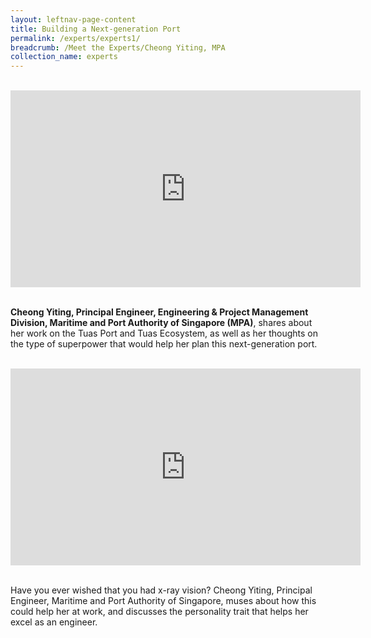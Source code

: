 ```yaml
---
layout: leftnav-page-content
title: Building a Next-generation Port
permalink: /experts/experts1/
breadcrumb: /Meet the Experts/Cheong Yiting, MPA
collection_name: experts
---
```

<br>
<div class="bp-youtube">
<iframe width="560" height="315" src="https://www.youtube.com/embed/wXiouZalD68" frameborder="0" allow="accelerometer; autoplay; encrypted-media; gyroscope; picture-in-picture" allowfullscreen></iframe>
</div>
<br>

<b>Cheong Yiting, Principal Engineer, Engineering & Project Management Division, Maritime and Port Authority of Singapore (MPA)</b>, shares about her work on the Tuas Port and Tuas Ecosystem, as well as her thoughts on the type of superpower that would help her plan this next-generation port.

<br>
<div class="bp-youtube">
<iframe width="560" height="315" src="https://www.youtube.com/embed/wXiouZalD68" frameborder="0" allow="accelerometer; autoplay; encrypted-media; gyroscope; picture-in-picture" allowfullscreen></iframe>
</div>
<br>

Have you ever wished that you had x-ray vision? Cheong Yiting, Principal Engineer, Maritime and Port Authority of Singapore, muses about how this could help her at work, and discusses the personality trait that helps her excel as an engineer.
